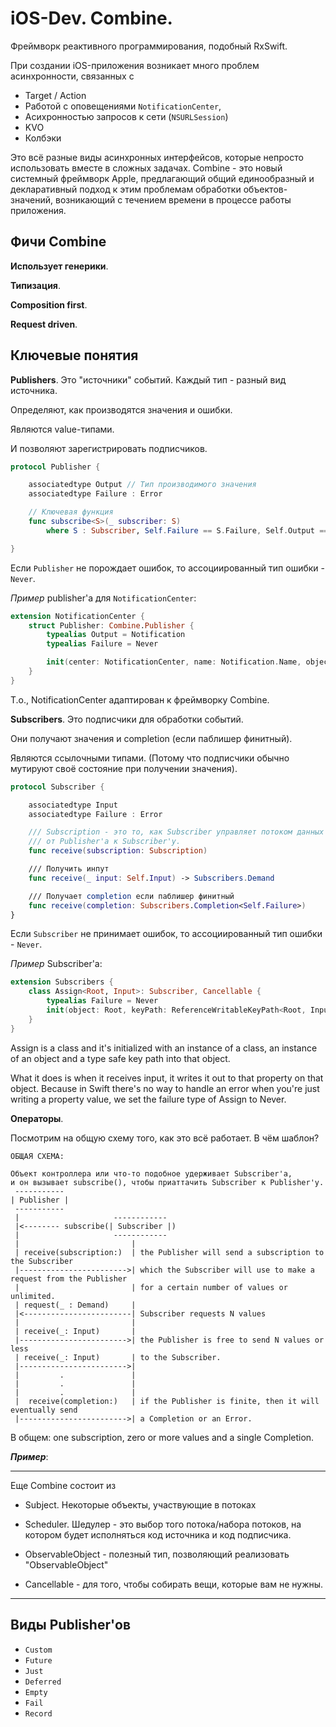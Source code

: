 # iOS-Dev. Combine.

Фреймворк реактивного программирования, подобный RxSwift.

При создании iOS-приложения возникает много проблем асинхронности, связанных с

* Target / Action
* Работой с оповещениями `NotificationCenter`,
* Асихронностью запросов к сети (`NSURLSession`)
* KVO
* Колбэки

Это всё разные виды асинхронных интерфейсов, которые непросто использовать вместе в сложных задачах. Combine - это новый системный фреймворк Apple, предлагающий общий единообразный и декларативный подход к этим проблемам обработки объектов-значений, возникающий с течением времени в процессе работы приложения. 

## Фичи Combine

__Использует генерики__.

__Типизация__.

__Composition first__.

__Request driven__.

## Ключевые понятия

__Publishers__. Это "источники" событий. Каждый тип - разный вид источника.

Определяют, как производятся значения и ошибки.

Являются value-типами.

И позволяют зарегистрировать подписчиков.

```swift
protocol Publisher {

    associatedtype Output // Тип производимого значения
    associatedtype Failure : Error

    // Ключевая функция
    func subscribe<S>(_ subscriber: S) 
        where S : Subscriber, Self.Failure == S.Failure, Self.Output == S.Input

}
```

Если `Publisher` не порождает ошибок, то ассоциированный тип ошибки - `Never`.

_Пример_ publisher'a для `NotificationCenter`:

```swift
extension NotificationCenter {
    struct Publisher: Combine.Publisher {
        typealias Output = Notification
        typealias Failure = Never

        init(center: NotificationCenter, name: Notification.Name, object: Any? = nil)
    }
}
```

Т.о., NotificationCenter адаптирован к фреймворку Combine.

__Subscribers__. Это подписчики для обработки событий.

Они получают значения и completion (если паблишер финитный).

Являются ссылочными типами. (Потому что подписчики обычно мутируют своё состояние при получении значения).

```swift
protocol Subscriber {

    associatedtype Input
    associatedtype Failure : Error

    /// Subscription - это то, как Subscriber управляет потоком данных 
    /// от Publisher'a к Subscriber'у.
    func receive(subscription: Subscription)

    /// Получить инпут
    func receive(_ input: Self.Input) -> Subscribers.Demand

    /// Получает completion если паблишер финитный
    func receive(completion: Subscribers.Completion<Self.Failure>)
}
```

Если `Subscriber` не принимает ошибок, то ассоциированный тип ошибки - `Never`.

_Пример_ Subscriber'a:

```swift
extension Subscribers {
    class Assign<Root, Input>: Subscriber, Cancellable {
        typealias Failure = Never
        init(object: Root, keyPath: ReferenceWritableKeyPath<Root, Input>)
    }
}
```

Assign is a class and it's initialized with an instance of a class, an instance of an object and a type safe key path into that object.

What it does is when it receives input, it writes it out to that property on that object. Because in Swift there's no way to handle an error when you're just writing a property value, we set the failure type of Assign to Never. 

__Операторы__. 


Посмотрим на общую схему того, как это всё работает. В чём шаблон?

```
ОБЩАЯ СХЕМА:

Объект контроллера или что-то подобное удерживает Subscriber'a,
и он вызывает subscribe(), чтобы приаттачить Subscriber к Publisher'у.
 -----------
| Publisher |
 -----------
 |                     ------------
 |<-------- subscribe(| Subscriber |)
 |                     ------------
 |                         |
 | receive(subscription:)  | the Publisher will send a subscription to the Subscriber
 |------------------------>| which the Subscriber will use to make a request from the Publisher
 |                         | for a certain number of values or unlimited.
 | request(_ : Demand)     |
 |<------------------------| Subscriber requests N values
 |                         |
 | receive(_: Input)       |
 |------------------------>| the Publisher is free to send N values or less 
 | receive(_: Input)       | to the Subscriber.
 |------------------------>|
 |         .               |
 |         .               |
 |         .               |
 |  receive(completion:)   | if the Publisher is finite, then it will eventually send 
 |------------------------>| a Completion or an Error.
```

В общем: one subscription, zero or more values and a single Completion.

__*Пример*__:

---

Еще Combine состоит из


* Subject. Некоторые объекты, участвующие в потоках

* Scheduler. Шедулер - это выбор того потока/набора потоков, на котором будет исполняться код источника и код подписчика.

* ObservableObject - полезный тип, позволяющий реализовать "ObservableObject"

* Cancellable - для того, чтобы собирать вещи, которые вам не нужны.

---

## Виды Publisher'ов

* `Custom` 
* `Future`
* `Just`
* `Deferred`
* `Empty` 
* `Fail`
* `Record`

